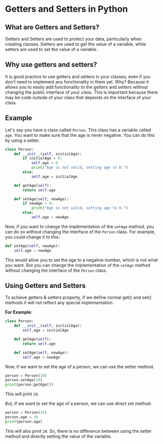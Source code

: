 # Getters and Setters in Python

## What are Getters and Setters?

Getters and Setters are used to protect your data, particularly when creating classes. Getters are used to get the value of a variable, while setters are used to set the value of a variable.

## Why use getters and setters?

It is good practice to use getters and setters in your classes, even if you don't need to implement any functionality in them yet. Why? Because it allows you to easily add functionality to the getters and setters without changing the public interface of your class. This is important because there may be code outside of your class that depends on the interface of your class.

## Example

Let's say you have a class called `Person`. This class has a variable called `age`. You want to make sure that the age is never negative. You can do this by using a setter.

```python
class Person:
    def __init__(self, initialAge):
        if initialAge < 0:
            self.age = 0
            print("Age is not valid, setting age to 0.")
        else:
            self.age = initialAge

    def getAge(self):
        return self.age

    def setAge(self, newAge):
        if newAge < 0:
            print("Age is not valid, setting age to 0.")
        else:
            self.age = newAge
```

Now, if you want to change the implementation of the `setAge` method, you can do so without changing the interface of the `Person` class. For example, you could change it to this:

```python
def setAge(self, newAge):
    self.age = newAge
```

This would allow you to set the age to a negative number, which is not what you want. But you can change the implementation of the `setAge` method without changing the interface of the `Person` class.

## Using Getters and Setters

To achieve getters & setters property, if we define normal get() and set() methods it will not reflect any special implementation. 

**For Example:**

```python
class Person:
    def __init__(self, initialAge):
        self.age = initialAge

    def getAge(self):
        return self.age

    def setAge(self, newAge):
        self.age = newAge
```

Now, if we want to set the age of a person, we can use the setter method. 

```python
person = Person(10)
person.setAge(20)
print(person.getAge())
```

This will print `20`.

But, if we want to set the age of a person, we can use direct set method. 

```python
person = Person(10)
person.age = 20
print(person.age)
```

This will also print `20`. So, there is no difference between using the setter method and directly setting the value of the variable.